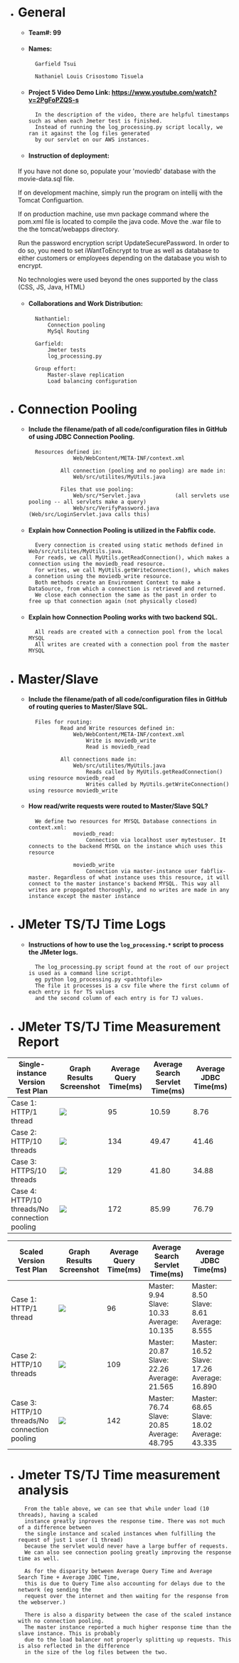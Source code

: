 - # General
    - #### Team#: 99
    
    - #### Names:
            Garfield Tsui
    
            Nathaniel Louis Crisostomo Tisuela
    
    - #### Project 5 Video Demo Link: https://www.youtube.com/watch?v=2PgFoPZQS-s
            
            In the description of the video, there are helpful timestamps such as when each Jmeter test is finished.
            Instead of running the log_processing.py script locally, we ran it against the log files generated
            by our servlet on our AWS instances.

    - #### Instruction of deployment:
    If you have not done so, populate your 'moviedb' database with the movie-data.sql file.
    
    If on development machine, simply run the program on intellij with the Tomcat Configuartion.
    
    If on production machine, use mvn package command where the pom.xml file is located to compile the java code. Move the .war file to the the tomcat/webapps directory.
    
    Run the password encryption script UpdateSecurePassword. In order to do so, you need to set iWantToEncrypt to true as well as database to either customers or employees depending on the database you wish to encrypt.
    
    No technologies were used beyond the ones supported by the class (CSS, JS, Java, HTML)

    - #### Collaborations and Work Distribution:
            Nathantiel:
                Connection pooling
                MySql Routing
            
            Garfield:
                Jmeter tests
                log_processing.py
                
            Group effort:
                Master-slave replication
                Load balancing configuration


- # Connection Pooling
    - #### Include the filename/path of all code/configuration files in GitHub of using JDBC Connection Pooling.
            
            Resources defined in:
            			Web/WebContent/META-INF/context.xml
            
            		All connection (pooling and no pooling) are made in:
            			Web/src/utilites/MyUtils.java
            
            		Files that use pooling:
            			Web/src/*Servlet.java			(all servlets use pooling -- all servlets make a query)
            			Web/src/VerifyPassword.java		(Web/src/LoginServlet.java calls this)
            			
    - #### Explain how Connection Pooling is utilized in the Fabflix code.
            
            Every connection is created using static methods defined in Web/src/utilites/MyUtils.java. 
            For reads, we call MyUtils.getReadConnection(), which makes a connection using the moviedb_read resource.
            For writes, we call MyUtils.getWriteConnection(), which makes a connetion using the moviedb_write resource.
            Both methods create an Environment Context to make a DataSource, from which a connection is retrieved and returned.
            We close each connection the same as the past in order to free up that connection again (not physically closed) 
    - #### Explain how Connection Pooling works with two backend SQL.
    
            All reads are created with a connection pool from the local MYSQL
            All writes are created with a connection pool from the master MYSQL 
    

- # Master/Slave
    - #### Include the filename/path of all code/configuration files in GitHub of routing queries to Master/Slave SQL.
    
            Files for routing:
            		Read and Write resources defined in:
            			Web/WebContent/META-INF/context.xml
            				Write is moviedb_write
            				Read is moviedb_read
            
            		All connections made in:
            			Web/src/utilites/MyUtils.java
            				Reads called by MyUtils.getReadConnection() using resource moviedb_read
            				Writes called by MyUtils.getWriteConnection() using resource moviedb_write

    - #### How read/write requests were routed to Master/Slave SQL?
            We define two resources for MYSQL Database connections in context.xml:
            			moviedb_read:
            				Connection via localhost user mytestuser. It connects to the backend MYSQL on the instance which uses this resource
            
            			moviedb_write
            				Connection via master-instance user fabflix-master. Regardless of what instance uses this resource, it will connect to the master instance's backend MYSQL. This way all writes are propogated thoroughly, and no writes are made in any instance except the master instance

- # JMeter TS/TJ Time Logs
    - #### Instructions of how to use the `log_processing.*` script to process the JMeter logs.
    
            The log_processing.py script found at the root of our project is used as a command line script.
            eg python log_processing.py <pathtofile>
            The file it processes is a csv file where the first column of each entry is for TS values 
            and the second column of each entry is for TJ values.


- # JMeter TS/TJ Time Measurement Report

| **Single-instance Version Test Plan**          | **Graph Results Screenshot** | **Average Query Time(ms)** | **Average Search Servlet Time(ms)** | **Average JDBC Time(ms)** |
|------------------------------------------------|------------------------------|----------------------------|-------------------------------------|---------------------------|
| Case 1: HTTP/1 thread                          | ![](img/single-pooling-1thread.png)        | 95|10.59| 8.76|
| Case 2: HTTP/10 threads                        | ![](img/single-pooling-10threads-http.png) |134|49.47|41.46|
| Case 3: HTTPS/10 threads                       | ![](img/single-pooling-10threads-https.png)|129|41.80|34.88|
| Case 4: HTTP/10 threads/No connection pooling  | ![](img/single-noPool-10thread.png)        |172|85.99|76.79|

| **Scaled Version Test Plan**                   | **Graph Results Screenshot** | **Average Query Time(ms)** | **Average Search Servlet Time(ms)** | **Average JDBC Time(ms)** |
|------------------------------------------------|------------------------------|----------------------------|-------------------------------------|---------------------------|
| Case 1: HTTP/1 thread                          | ![](img/scaled-pooling-1thread.png) | 96|Master:  9.94 Slave: 10.33 Average: 10.135|Master:  8.50 Slave:  8.61 Average:  8.555|
| Case 2: HTTP/10 threads                        | ![](img/scaled-pooling-10thread.png)|109|Master: 20.87 Slave: 22.26 Average: 21.565|Master: 16.52 Slave: 17.26 Average: 16.890|
| Case 3: HTTP/10 threads/No connection pooling  | ![](img/scaled-noPool-10thread.png) |142|Master: 76.74 Slave: 20.85 Average: 48.795|Master: 68.65 Slave: 18.02 Average: 43.335|

- # Jmeter TS/TJ Time measurement analysis
        From the table above, we can see that while under load (10 threads), having a scaled 
        instance greatly inproves the response time. There was not much of a difference between
        the single instance and scaled instances when fulfilling the request of just 1 user (1 thread)
        because the servlet would never have a large buffer of requests.
        We can also see connection pooling greatly improving the response time as well.
        
        As for the disparity between Average Query Time and Average Search Time + Average JDBC Time,
        this is due to Query Time also accounting for delays due to the network (eg sending the
        request over the internet and then waiting for the response from the webserver.)
        
        There is also a disparity between the case of the scaled instance with no connection pooling.
        The master instance reported a much higher response time than the slave instance. This is probably
        due to the load balancer not properly splitting up requests. This is also reflected in the difference
        in the size of the log files between the two.


